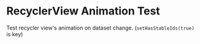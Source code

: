 # RecyclerView Animation Test
Test recycler view's animation on dataset change.
(`setHasStableIds(true)` is key)
